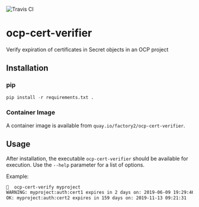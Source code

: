 ![Travis CI](https://api.travis-ci.org/lcarva/ocp-cert-verifier.svg?branch=master)

# ocp-cert-verifier

Verify expiration of certificates in Secret objects in an OCP project

## Installation

### pip

```python
pip install -r requirements.txt .
```

### Container Image

A container image is available from `quay.io/factory2/ocp-cert-verifier`.

## Usage

After installation, the executable `ocp-cert-verifier` should be available for execution.
Use the `--help` parameter for a list of options.

Example:

```bash
🐚  ocp-cert-verify myproject
WARNING: myproject:auth:cert1 expires in 2 days on: 2019-06-09 19:29:46
OK: myproject:auth:cert2 expires in 159 days on: 2019-11-13 09:21:31
```
